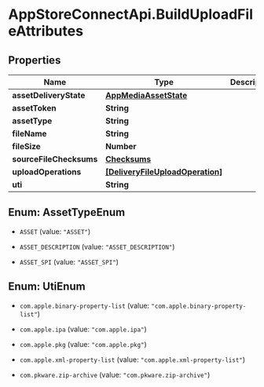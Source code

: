 # AppStoreConnectApi.BuildUploadFileAttributes

## Properties

Name | Type | Description | Notes
------------ | ------------- | ------------- | -------------
**assetDeliveryState** | [**AppMediaAssetState**](AppMediaAssetState.md) |  | [optional] 
**assetToken** | **String** |  | [optional] 
**assetType** | **String** |  | [optional] 
**fileName** | **String** |  | [optional] 
**fileSize** | **Number** |  | [optional] 
**sourceFileChecksums** | [**Checksums**](Checksums.md) |  | [optional] 
**uploadOperations** | [**[DeliveryFileUploadOperation]**](DeliveryFileUploadOperation.md) |  | [optional] 
**uti** | **String** |  | [optional] 



## Enum: AssetTypeEnum


* `ASSET` (value: `"ASSET"`)

* `ASSET_DESCRIPTION` (value: `"ASSET_DESCRIPTION"`)

* `ASSET_SPI` (value: `"ASSET_SPI"`)





## Enum: UtiEnum


* `com.apple.binary-property-list` (value: `"com.apple.binary-property-list"`)

* `com.apple.ipa` (value: `"com.apple.ipa"`)

* `com.apple.pkg` (value: `"com.apple.pkg"`)

* `com.apple.xml-property-list` (value: `"com.apple.xml-property-list"`)

* `com.pkware.zip-archive` (value: `"com.pkware.zip-archive"`)




